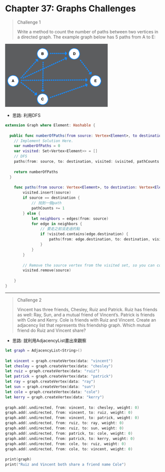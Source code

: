 # Chapter 37: Graphs Challenges

> Challenge 1
>
> Write a method to count the number of paths between two vertices in a directed graph. The example graph below has 5 paths from A to E:

<img src="../.gitbook/assets/249.png" style="zoom:50%;" />



- 思路: 利用DFS

```swift
extension Graph where Element: Hashable {
    
  public func numberOfPaths(from source: Vertex<Element>, to destination: Vertex<Element>) -> Int {
    // Implement Solution Here.
    var numberOfPaths = 0
    var visited: Set<Vertex<Element>> = []
    // DFS
    paths(from: source, to: destination, visited: &visited, pathCounts: &numberOfPaths)

    return numberOfPaths
  }

    func paths(from source: Vertex<Element>, to destination: Vertex<Element>, visited: inout Set<Vertex<Element>>, pathCounts: inout Int) {
        visited.insert(source)
        if source == destination {
            // 找到一個path
            pathCounts += 1
        } else {
            let neighbors = edges(from: source)
            for edge in neighbors {
                // 要走之前沒走過的點
                if !visited.contains(edge.destination) {
                    paths(from: edge.destination, to: destination, visited: &visited, pathCounts: &pathCounts)
                }
            }
        }

        // Remove the source vertex from the visited set, so you can continue to find other paths to that node
        visited.remove(source)

    }
}
```



------



> Challenge 2
>
> Vincent has three friends, Chesley, Ruiz and Patrick. Ruiz has friends as well: Ray, Sun, and a mutual friend of Vincent’s. Patrick is friends with Cole and Kerry. Cole is friends with Ruiz and Vincent. Create an adjacency list that represents this friendship graph. Which mutual friend do Ruiz and Vincent share?

- 思路: 就利用AdjacencyList畫出來觀察

```swift
let graph = AdjacencyList<String>()

let vincent = graph.createVertex(data: "vincent")
let chesley = graph.createVertex(data: "chesley")
let ruiz = graph.createVertex(data: "ruiz")
let patrick = graph.createVertex(data: "patrick")
let ray = graph.createVertex(data: "ray")
let sun = graph.createVertex(data: "sun")
let cole = graph.createVertex(data: "cole")
let kerry = graph.createVertex(data: "kerry")

graph.add(.undirected, from: vincent, to: chesley, weight: 0)
graph.add(.undirected, from: vincent, to: ruiz, weight: 0)
graph.add(.undirected, from: vincent, to: patrick, weight: 0)
graph.add(.undirected, from: ruiz, to: ray, weight: 0)
graph.add(.undirected, from: ruiz, to: sun, weight: 0)
graph.add(.undirected, from: patrick, to: cole, weight: 0)
graph.add(.undirected, from: patrick, to: kerry, weight: 0)
graph.add(.undirected, from: cole, to: ruiz, weight: 0)
graph.add(.undirected, from: cole, to: vincent, weight: 0)

print(graph)
print("Ruiz and Vincent both share a friend name Cole")

```

